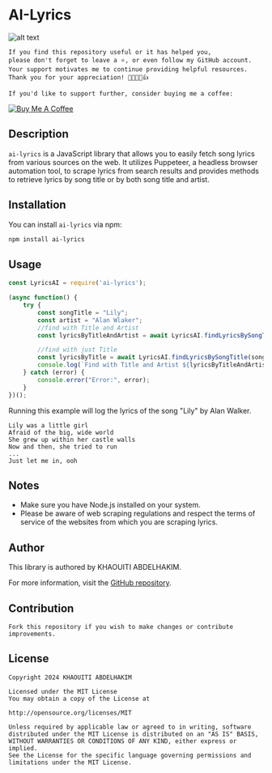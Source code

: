 # AI-Lyrics
![alt text](https://github.com/khaouitiabdelhakim/AILyrics-JS/blob/main/LyricsAI.png)

```
If you find this repository useful or it has helped you,
please don't forget to leave a ⭐️, or even follow my GitHub account.
Your support motivates me to continue providing helpful resources.
Thank you for your appreciation! 🌟🚀💖😊👍

If you'd like to support further, consider buying me a coffee:
```
[![Buy Me A Coffee](https://img.shields.io/badge/Buy%20Me%20A%20Coffee--yellow.svg?style=for-the-badge&logo=buy-me-a-coffee)](https://www.buymeacoffee.com/kh.abdelhakim)

## Description

`ai-lyrics` is a JavaScript library that allows you to easily fetch song lyrics from various sources on the web. It utilizes Puppeteer, a headless browser automation tool, to scrape lyrics from search results and provides methods to retrieve lyrics by song title or by both song title and artist.

## Installation

You can install `ai-lyrics` via npm:

```bash
npm install ai-lyrics
```

## Usage

```javascript
const LyricsAI = require('ai-lyrics');

(async function() {
    try {
        const songTitle = "Lily";
        const artist = "Alan Wlaker";
        //find with Title and Artist
        const lyricsByTitleAndArtist = await LyricsAI.findLyricsBySongTitleAndArtist(songTitle, artist);

        //find with just Title
        const lyricsByTitle = await LyricsAI.findLyricsBySongTitle(songTitle);
        console.log(`Find with Title and Artist ${lyricsByTitleAndArtist}`, `Find with Title ${lyricsByTitle}`);
    } catch (error) {
        console.error("Error:", error);
    }
})();
```

Running this example will log the lyrics of the song "Lily" by Alan Walker.
```
Lily was a little girl
Afraid of the big, wide world
She grew up within her castle walls
Now and then, she tried to run
...
Just let me in, ooh
```


## Notes

- Make sure you have Node.js installed on your system.
- Please be aware of web scraping regulations and respect the terms of service of the websites from which you are scraping lyrics.


## Author

This library is authored by KHAOUITI ABDELHAKIM.

For more information, visit the [GitHub repository](https://github.com/khaouitiabdelhakim/AILyrics-JS).

## Contribution

```
Fork this repository if you wish to make changes or contribute improvements.
```

## License

```
Copyright 2024 KHAOUITI ABDELHAKIM

Licensed under the MIT License
You may obtain a copy of the License at

http://opensource.org/licenses/MIT

Unless required by applicable law or agreed to in writing, software
distributed under the MIT License is distributed on an "AS IS" BASIS,
WITHOUT WARRANTIES OR CONDITIONS OF ANY KIND, either express or implied.
See the License for the specific language governing permissions and
limitations under the MIT License.
```
